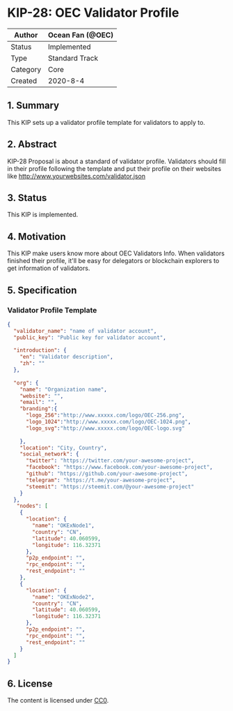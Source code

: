 # KIP-28: OEC Validator Profile

| Author   | Ocean Fan (@OEC)  |
| -------  | --------------------- |
| Status   | Implemented           |
| Type     | Standard Track        |
| Category | Core                  |
| Created  | 2020-8-4              |

## 1. Summary

This KIP sets up a validator profile template for validators to apply to.

## 2. Abstract

KIP-28 Proposal is about a standard of validator profile. Validators should fill in their profile following the template and put their profile on their websites like http://www.yourwebsites.com/validator.json  

## 3. Status

This KIP is implemented.

## 4. Motivation

This KIP make users know more about OEC Validators Info. When validators finished their profile, it'll be easy for delegators or blockchain explorers to get information of validators. 

## 5. Specification

### Validator Profile Template

``` json
{
  "validator_name": "name of validator account",
  "public_key": "Public key for validator account",
  
  "introduction": {
    "en": "Validator description",
    "zh": ""
  },
 
  "org": {
    "name": "Organization name",
    "website": "",
    "email": "",
    "branding":{
      "logo_256":"http://www.xxxxx.com/logo/OEC-256.png",
      "logo_1024":"http://www.xxxxx.com/logo/OEC-1024.png",
      "logo_svg":"http://www.xxxxx.com/logo/OEC-logo.svg"
      
    },
    "location": "City, Country",
    "social_network": {
      "twitter": "https://twitter.com/your-awesome-project",
      "facebook": "https://www.facebook.com/your-awesome-project",
      "github": "https://github.com/your-awesome-project",
      "telegram": "https://t.me/your-awesome-project",
      "steemit": "https://steemit.com/@your-awesome-project"
    }
  },
   "nodes": [
    {
      "location": {
        "name": "OKExNode1",
        "country": "CN",
        "latitude": 40.060599,
        "longitude": 116.32371
      },
      "p2p_endpoint": "",
      "rpc_endpoint": "",
      "rest_endpoint": ""
    },
    {
      "location": {
        "name": "OKExNode2",
        "country": "CN",
        "latitude": 40.060599,
        "longitude": 116.32371
      },
      "p2p_endpoint": "",
      "rpc_endpoint": "",
      "rest_endpoint": ""
    }
  ]
}
```


## 6. License

The content is licensed under [CC0](https://creativecommons.org/publicdomain/zero/1.0/).

 

